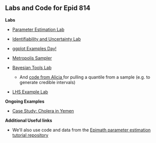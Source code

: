 
## Labs and Code for Epid 814

**Labs**
- [Parameter Estimation Lab](https://epimath.github.io/epid-814-materials/Labs/EstimationLab/)

- [Identifiability and Uncertainty Lab](https://epimath.github.io/epid-814-materials/Labs/IdentifiabilityUncertainty/IdentifiablilityUncertaintyLab.html)

- [ggplot Examples Day!](https://epimath.github.io/epid-814-materials/Labs/ggplotExamples/)

- [Metropolis Sampler](https://epimath.github.io/epid-814-materials/Labs/MetropolisSampler/MetropolisSampler.html)

- [Bayesian Tools Lab](https://epimath.github.io/epid-814-materials/Labs/BayesianToolsLab/BayesianTools.html)
	+ And [code from Alicia ](https://epimath.github.io/epid-814-materials/Labs/BayesianToolsLab/SampleQuantiles.R) for pulling a quantile from a sample (e.g. to generate credible intervals)

- [LHS Example Lab](https://epimath.github.io/epid-814-materials/Labs/LHSexample/LHSexample.html)

**Ongoing Examples**
- [Case Study: Cholera in Yemen](https://epimath.github.io/epid-814-materials/Labs/CholeraYemenCaseStudy/)

**Additional Useful links**
- We'll also use code and data from the [Epimath parameter estimation tutorial repository](https://github.com/epimath/param-estimation-SIR)

